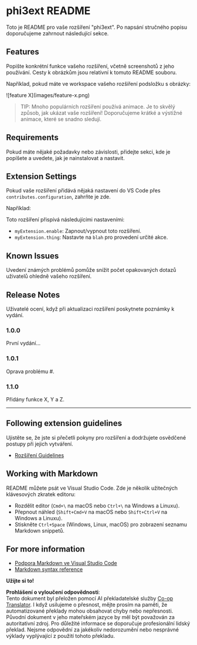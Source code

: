<!--
CO_OP_TRANSLATOR_METADATA:
{
  "original_hash": "be0b2937160c486180ded27e4f14adeb",
  "translation_date": "2025-07-16T16:37:59+00:00",
  "source_file": "code/07.Lab/01/AIPC/extensions/phi3ext/README.md",
  "language_code": "cs"
}
-->
# phi3ext README

Toto je README pro vaše rozšíření "phi3ext". Po napsání stručného popisu doporučujeme zahrnout následující sekce.

## Features

Popište konkrétní funkce vašeho rozšíření, včetně screenshotů z jeho používání. Cesty k obrázkům jsou relativní k tomuto README souboru.

Například, pokud máte ve workspace vašeho rozšíření podsložku s obrázky:

\!\[feature X\]\(images/feature-x.png\)

> TIP: Mnoho populárních rozšíření používá animace. Je to skvělý způsob, jak ukázat vaše rozšíření! Doporučujeme krátké a výstižné animace, které se snadno sledují.

## Requirements

Pokud máte nějaké požadavky nebo závislosti, přidejte sekci, kde je popíšete a uvedete, jak je nainstalovat a nastavit.

## Extension Settings

Pokud vaše rozšíření přidává nějaká nastavení do VS Code přes `contributes.configuration`, zahrňte je zde.

Například:

Toto rozšíření přispívá následujícími nastaveními:

* `myExtension.enable`: Zapnout/vypnout toto rozšíření.
* `myExtension.thing`: Nastavte na `blah` pro provedení určité akce.

## Known Issues

Uvedení známých problémů pomůže snížit počet opakovaných dotazů uživatelů ohledně vašeho rozšíření.

## Release Notes

Uživatelé ocení, když při aktualizaci rozšíření poskytnete poznámky k vydání.

### 1.0.0

První vydání...

### 1.0.1

Oprava problému #.

### 1.1.0

Přidány funkce X, Y a Z.

---

## Following extension guidelines

Ujistěte se, že jste si přečetli pokyny pro rozšíření a dodržujete osvědčené postupy při jejich vytváření.

* [Rozšíření Guidelines](https://code.visualstudio.com/api/references/extension-guidelines?WT.mc_id=aiml-137032-kinfeylo)

## Working with Markdown

README můžete psát ve Visual Studio Code. Zde je několik užitečných klávesových zkratek editoru:

* Rozdělit editor (`Cmd+\` na macOS nebo `Ctrl+\` na Windows a Linuxu).
* Přepnout náhled (`Shift+Cmd+V` na macOS nebo `Shift+Ctrl+V` na Windows a Linuxu).
* Stiskněte `Ctrl+Space` (Windows, Linux, macOS) pro zobrazení seznamu Markdown snippetů.

## For more information

* [Podpora Markdown ve Visual Studio Code](http://code.visualstudio.com/docs/languages/markdown?WT.mc_id=aiml-137032-kinfeylo)
* [Markdown syntax reference](https://help.github.com/articles/markdown-basics/)

**Užijte si to!**

**Prohlášení o vyloučení odpovědnosti**:  
Tento dokument byl přeložen pomocí AI překladatelské služby [Co-op Translator](https://github.com/Azure/co-op-translator). I když usilujeme o přesnost, mějte prosím na paměti, že automatizované překlady mohou obsahovat chyby nebo nepřesnosti. Původní dokument v jeho mateřském jazyce by měl být považován za autoritativní zdroj. Pro důležité informace se doporučuje profesionální lidský překlad. Nejsme odpovědní za jakékoliv nedorozumění nebo nesprávné výklady vyplývající z použití tohoto překladu.
